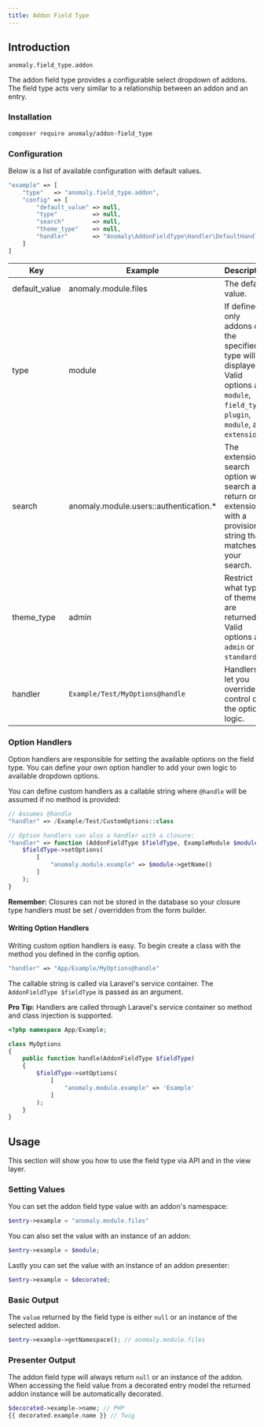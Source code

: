 ```yaml
---
title: Addon Field Type
---
```


## Introduction

`anomaly.field_type.addon`

The addon field type provides a configurable select dropdown of addons. The field type acts very similar to a relationship between an addon and an entry.

### Installation

```bash
composer require anomaly/addon-field_type
```

### Configuration

Below is a list of available configuration with default values.

```php
"example" => [
    "type"   => "anomaly.field_type.addon",
    "config" => [
        "default_value" => null,
        "type"          => null,
        "search"        => null,
        "theme_type"    => null,
        "handler"       => "Anomaly\AddonFieldType\Handler\DefaultHandler@handle"
    ]
]
```

<table class="table table-bordered table-striped">
    <thead>
        <tr>
            <th>Key</th>
            <th>Example</th>
            <th>Description</th>
        </tr>
    </thead>
    <tbody>
        <tr>
            <td>default_value</td>
            <td>anomaly.module.files</td>
            <td>The default value.</td>
        </tr>
        <tr>
            <td>type</td>
            <td>module</td>
            <td>If defined only addons of the specified type will be displayed. Valid options are <code>module</code>, <code>field_type</code>, <code>plugin</code>, <code>module</code>, and <code>extension</code>.</td>
        </tr>
        <tr>
            <td>search</td>
            <td>anomaly.module.users::authentication.*</td>
            <td>The extension search option will search and return only extensions with a provision string that matches your search.</td>
        </tr>
        <tr>
            <td>theme_type</td>
            <td>admin</td>
            <td>Restrict what type of themes are returned. Valid options are <code>admin</code> or <code>standard</code>.</td>
        </tr>
        <tr>
            <td>handler</td>
            <td><code>Example/Test/MyOptions@handle</code></td>
            <td>Handlers let you override control of the options logic.</td>
        </tr>
    </tbody>
</table>

### Option Handlers

Option handlers are responsible for setting the available options on the field type. You can define your own option handler to add your own logic to available dropdown options.

You can define custom handlers as a callable string where `@handle` will be assumed if no method is provided:

```php
// Assumes @handle
"handler" => /Example/Test/CustomOptions::class 

// Option handlers can also a handler with a closure:
"handler" => function (AddonFieldType $fieldType, ExampleModule $module) {
    $fieldType->setOptions(
        [
            "anomaly.module.example" => $module->getName()
        ]
    );
}
```

<div class="alert alert-info"><strong>Remember:</strong> Closures can not be stored in the database so your closure type handlers must be set / overridden from the form builder.</div>

#### Writing Option Handlers

Writing custom option handlers is easy. To begin create a class with the method you defined in the config option.

```php
"handler" => "App/Example/MyOptions@handle"
```

The callable string is called via Laravel's service container. The `AddonFieldType $fieldType` is passed as an argument.

<div class="alert alert-primary"><strong>Pro Tip:</strong> Handlers are called through Laravel's service container so method and class injection is supported.</div>

```php
<?php namespace App/Example;

class MyOptions
{
    public function handle(AddonFieldType $fieldType)
    {
        $fieldType->setOptions(
            [
                "anomaly.module.example" => 'Example'
            ]
        );
    }
}
```

## Usage

This section will show you how to use the field type via API and in the view layer.

### Setting Values

You can set the addon field type value with an addon's namespace:

```php
$entry->example = "anomaly.module.files"
```

You can also set the value with an instance of an addon:

```php
$entry->example = $module;
```

Lastly you can set the value with an instance of an addon presenter:

```php
$entry->example = $decorated;
```

### Basic Output

The `value` returned by the field type is either `null` or an instance of the selected addon.

```php
$entry->example->getNamespace(); // anomaly.module.files
```

### Presenter Output

The addon field type will always return `null` or an instance of the addon. When accessing the field value from a decorated entry model the returned addon instance will be automatically decorated.

```php
$decorated->example->name; // PHP
{{ decorated.example.name }} // Twig
```
